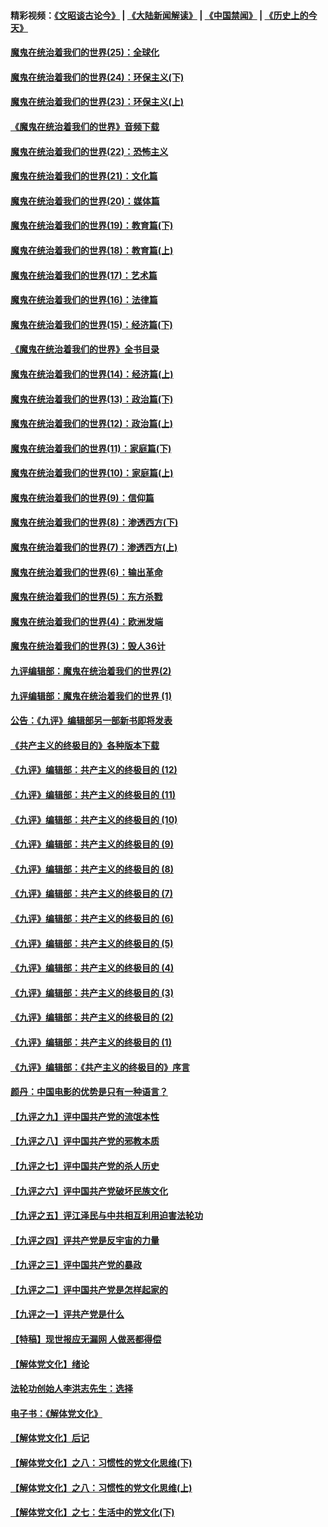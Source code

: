 #### 精彩视频：[《文昭谈古论今》](https://github.com/gfw-breaker/wenzhao/blob/master/README.md?t=12040031) | [《大陆新闻解读》](https://github.com/gfw-breaker/ntdtv-comedy/blob/master/README.md?t=12040031) | [《中国禁闻》](https://github.com/gfw-breaker/ntdtv-news/blob/master/README.md?t=12040031) | [《历史上的今天》](https://github.com/gfw-breaker/today-in-history/blob/master/README.md?t=12040031) 

#### [魔鬼在统治着我们的世界(25)：全球化](../pages/nsc422/n10788205.md?t=12040031) 

#### [魔鬼在统治着我们的世界(24)：环保主义(下)](../pages/nsc422/n10695307.md?t=12040031) 

#### [魔鬼在统治着我们的世界(23)：环保主义(上)](../pages/nsc422/n10688613.md?t=12040031) 

#### [《魔鬼在统治着我们的世界》音频下载](../pages/nsc422/n10635553.md?t=12040031) 

#### [魔鬼在统治着我们的世界(22)：恐怖主义](../pages/nsc422/n10614727.md?t=12040031) 

#### [魔鬼在统治着我们的世界(21)：文化篇](../pages/nsc422/n10597706.md?t=12040031) 

#### [魔鬼在统治着我们的世界(20)：媒体篇](../pages/nsc422/n10586579.md?t=12040031) 

#### [魔鬼在统治着我们的世界(19)：教育篇(下)](../pages/nsc422/n10564808.md?t=12040031) 

#### [魔鬼在统治着我们的世界(18)：教育篇(上)](../pages/nsc422/n10526970.md?t=12040031) 

#### [魔鬼在统治着我们的世界(17)：艺术篇](../pages/nsc422/n10499093.md?t=12040031) 

#### [魔鬼在统治着我们的世界(16)：法律篇](../pages/nsc422/n10485969.md?t=12040031) 

#### [魔鬼在统治着我们的世界(15)：经济篇(下)](../pages/nsc422/n10469975.md?t=12040031) 

#### [《魔鬼在统治着我们的世界》全书目录](../pages/nsc422/n10464261.md?t=12040031) 

#### [魔鬼在统治着我们的世界(14)：经济篇(上)](../pages/nsc422/n10457370.md?t=12040031) 

#### [魔鬼在统治着我们的世界(13)：政治篇(下)](../pages/nsc422/n10448270.md?t=12040031) 

#### [魔鬼在统治着我们的世界(12)：政治篇(上)](../pages/nsc422/n10444576.md?t=12040031) 

#### [魔鬼在统治着我们的世界(11)：家庭篇(下)](../pages/nsc422/n10440961.md?t=12040031) 

#### [魔鬼在统治着我们的世界(10)：家庭篇(上)](../pages/nsc422/n10435448.md?t=12040031) 

#### [魔鬼在统治着我们的世界(9)：信仰篇](../pages/nsc422/n10432159.md?t=12040031) 

#### [魔鬼在统治着我们的世界(8)：渗透西方(下)](../pages/nsc422/n10429603.md?t=12040031) 

#### [魔鬼在统治着我们的世界(7)：渗透西方(上)](../pages/nsc422/n10426013.md?t=12040031) 

#### [魔鬼在统治着我们的世界(6)：输出革命](../pages/nsc422/n10421536.md?t=12040031) 

#### [魔鬼在统治着我们的世界(5)：东方杀戮](../pages/nsc422/n10417707.md?t=12040031) 

#### [魔鬼在统治着我们的世界(4)：欧洲发端](../pages/nsc422/n10414890.md?t=12040031) 

#### [魔鬼在统治着我们的世界(3)：毁人36计](../pages/nsc422/n10411583.md?t=12040031) 

#### [九评编辑部：魔鬼在统治着我们的世界(2)](../pages/nsc422/n10410036.md?t=12040031) 

#### [九评编辑部：魔鬼在统治着我们的世界 (1)](../pages/nsc422/n10406825.md?t=12040031) 

#### [公告：《九评》编辑部另一部新书即将发表](../pages/nsc422/n10405104.md?t=12040031) 

#### [《共产主义的终极目的》各种版本下载](../pages/nsc422/n10022138.md?t=12040031) 

#### [《九评》编辑部：共产主义的终极目的 (12)](../pages/nsc422/n9933272.md?t=12040031) 

#### [《九评》编辑部：共产主义的终极目的 (11)](../pages/nsc422/n9924973.md?t=12040031) 

#### [《九评》编辑部：共产主义的终极目的 (10)](../pages/nsc422/n9920883.md?t=12040031) 

#### [《九评》编辑部：共产主义的终极目的 (9)](../pages/nsc422/n9916363.md?t=12040031) 

#### [《九评》编辑部：共产主义的终极目的 (8)](../pages/nsc422/n9912488.md?t=12040031) 

#### [《九评》编辑部：共产主义的终极目的 (7)](../pages/nsc422/n9901176.md?t=12040031) 

#### [《九评》编辑部：共产主义的终极目的 (6)](../pages/nsc422/n9899359.md?t=12040031) 

#### [《九评》编辑部：共产主义的终极目的 (5)](../pages/nsc422/n9893174.md?t=12040031) 

#### [《九评》编辑部：共产主义的终极目的 (4)](../pages/nsc422/n9891246.md?t=12040031) 

#### [《九评》编辑部：共产主义的终极目的 (3)](../pages/nsc422/n9879879.md?t=12040031) 

#### [《九评》编辑部：共产主义的终极目的 (2)](../pages/nsc422/n9876205.md?t=12040031) 

#### [《九评》编辑部：共产主义的终极目的 (1)](../pages/nsc422/n9865857.md?t=12040031) 

#### [《九评》编辑部：《共产主义的终极目的》序言](../pages/nsc422/n9862666.md?t=12040031) 

#### [颜丹：中国电影的优势是只有一种语言？](../pages/nsc422/n9583062.md?t=12040031) 

#### [【九评之九】评中国共产党的流氓本性](../pages/nsc422/n737542.md?t=12040031) 

#### [【九评之八】评中国共产党的邪教本质](../pages/nsc422/n735942.md?t=12040031) 

#### [【九评之七】评中国共产党的杀人历史](../pages/nsc422/n733806.md?t=12040031) 

#### [【九评之六】评中国共产党破坏民族文化](../pages/nsc422/n731667.md?t=12040031) 

#### [【九评之五】评江泽民与中共相互利用迫害法轮功](../pages/nsc422/n730058.md?t=12040031) 

#### [【九评之四】评共产党是反宇宙的力量](../pages/nsc422/n727814.md?t=12040031) 

#### [【九评之三】评中国共产党的暴政](../pages/nsc422/n725597.md?t=12040031) 

#### [【九评之二】评中国共产党是怎样起家的](../pages/nsc422/n723946.md?t=12040031) 

#### [【九评之一】评共产党是什么](../pages/nsc422/n722529.md?t=12040031) 

#### [【特稿】现世报应无漏网 人做恶都得偿](../pages/nsc422/n4215167.md?t=12040031) 

#### [【解体党文化】绪论](../pages/nsc422/n1449356.md?t=12040031) 

#### [法轮功创始人李洪志先生：选择](../pages/nsc422/n3580738.md?t=12040031) 

#### [电子书：《解体党文化》](../pages/nsc422/n1573484.md?t=12040031) 

#### [【解体党文化】后记](../pages/nsc422/n1531999.md?t=12040031) 

#### [【解体党文化】之八：习惯性的党文化思维(下)](../pages/nsc422/n1526477.md?t=12040031) 

#### [【解体党文化】之八：习惯性的党文化思维(上)](../pages/nsc422/n1520631.md?t=12040031) 

#### [【解体党文化】之七：生活中的党文化(下)](../pages/nsc422/n1513446.md?t=12040031) 

